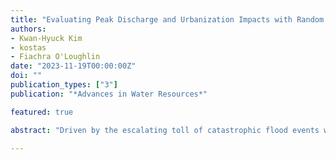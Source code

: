 ```yaml
---
title: "Evaluating Peak Discharge and Urbanization Impacts with Random Forest Regression"
authors:
- Kwan-Hyuck Kim
- kostas
- Fiachra O'Loughlin
date: "2023-11-19T00:00:00Z"
doi: ""
publication_types: ["3"]
publication: "*Advances in Water Resources*"

featured: true

abstract: "Driven by the escalating toll of catastrophic flood events worldwide, there is an ur-gent need for nuanced insights into flood dynamics that extend beyond conventionaldiscussions of climate change impacts. While the role of climate change in floods hasbeen extensively studied, the influence of land cover change has been comparativelyunderexplored. In addressing this gap, our research harnesses the Random Forest re-gression model to estimate peak discharge across a wide array of watersheds in thecontinental United States, underscoring the profound impact of Impervious SurfaceArea (ISA). A comprehensive array of hydrological and geomorphological variables wereincorporated, and their relative importance assessed. Furthermore, a stepwise regressionapproach, hyper-parameter tuning with k-fold cross validation were employed to refinethe model. Our study spans 602 unregulated watersheds, aggregating over 11,000 obser-vations across diverse geographical and climatic conditions. The findings highlight peakprecipitation and Antecedent Moisture Condition (AMC) as pivotal factors, althoughISA also had a significant impact on peak flow estimation. The model’s robustness wasaffirmed by Nash-Sutcliffe Efficiency (NSE) metrics, with over two-thirds of the datapoints achieving NSE values above 0.9. Our results also confirmed the ISA-peak dis-charge relationship and the model was able to reproduce it with respect to observationsin basins with urban expansion. This work thus unravels the significant role of urbandevelopment in amplifying peak discharge, furnishing a valuable framework for future hydrological modeling and shaping flood risk management strategies."

---
```

